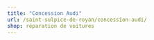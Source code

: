 ```yaml
---
title: "Concession Audi"
url: /saint-sulpice-de-royan/concession-audi/
shop: réparation de voitures
---
```

